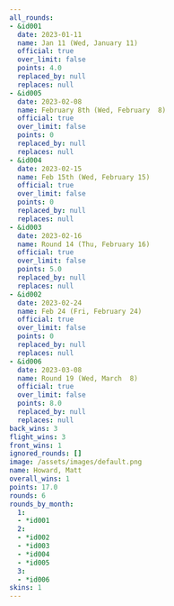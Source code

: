 ```yaml
---
all_rounds:
- &id001
  date: 2023-01-11
  name: Jan 11 (Wed, January 11)
  official: true
  over_limit: false
  points: 4.0
  replaced_by: null
  replaces: null
- &id005
  date: 2023-02-08
  name: February 8th (Wed, February  8)
  official: true
  over_limit: false
  points: 0
  replaced_by: null
  replaces: null
- &id004
  date: 2023-02-15
  name: Feb 15th (Wed, February 15)
  official: true
  over_limit: false
  points: 0
  replaced_by: null
  replaces: null
- &id003
  date: 2023-02-16
  name: Round 14 (Thu, February 16)
  official: true
  over_limit: false
  points: 5.0
  replaced_by: null
  replaces: null
- &id002
  date: 2023-02-24
  name: Feb 24 (Fri, February 24)
  official: true
  over_limit: false
  points: 0
  replaced_by: null
  replaces: null
- &id006
  date: 2023-03-08
  name: Round 19 (Wed, March  8)
  official: true
  over_limit: false
  points: 8.0
  replaced_by: null
  replaces: null
back_wins: 3
flight_wins: 3
front_wins: 1
ignored_rounds: []
image: /assets/images/default.png
name: Howard, Matt
overall_wins: 1
points: 17.0
rounds: 6
rounds_by_month:
  1:
  - *id001
  2:
  - *id002
  - *id003
  - *id004
  - *id005
  3:
  - *id006
skins: 1
---
```

